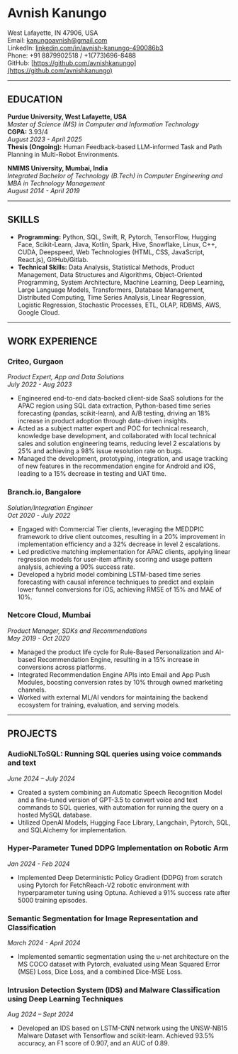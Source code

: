 # Avnish Kanungo  
West Lafayette, IN 47906, USA  
Email: [kanungoavnish@gmail.com](mailto:avnishkanungo@gmail.com)  
LinkedIn: [linkedin.com/in/avnish-kanungo-490086b3](https://linkedin.com/in/avnish-kanungo-490086b3)  
Phone: +91 8879902518 / +1(773)696-8488  
GitHub: [https://github.com/avnishkanungo](https://github.com/avnishkanungo)

---

## EDUCATION

**Purdue University, West Lafayette, USA**  
*Master of Science (MS) in Computer and Information Technology*  
**CGPA:** 3.93/4  
*August 2023 - April 2025*  
**Thesis (Ongoing):** Human Feedback-based LLM-informed Task and Path Planning in Multi-Robot Environments.

**NMIMS University, Mumbai, India**  
*Integrated Bachelor of Technology (B.Tech) in Computer Engineering and MBA in Technology Management*  
*August 2014 - April 2019*

---

## SKILLS

- **Programming:** Python, SQL, Swift, R, Pytorch, TensorFlow, Hugging Face, Scikit-Learn, Java, Kotlin, Spark, Hive, Snowflake, Linux, C++, CUDA, Deepspeed, Web Technologies (HTML, CSS, JavaScript, React.js), GitHub/Gitlab.
- **Technical Skills:** Data Analysis, Statistical Methods, Product Management, Data Structures and Algorithms, Object-Oriented Programming, System Architecture, Machine Learning, Deep Learning, Large Language Models, Transformers, Database Management, Distributed Computing, Time Series Analysis, Linear Regression, Logistic Regression, Stochastic Processes, ETL, OLAP, RDBMS, AWS, Google Cloud.

---

## WORK EXPERIENCE

### **Criteo, Gurgaon**  
*Product Expert, App and Data Solutions*  
*July 2022 - Aug 2023*  

- Engineered end-to-end data-backed client-side SaaS solutions for the APAC region using SQL data extraction, Python-based time series forecasting (pandas, scikit-learn), and A/B testing, driving an 18% increase in product adoption through data-driven insights.
- Acted as a subject matter expert and POC for technical research, knowledge base development, and collaborated with local technical sales and solution engineering teams, reducing level 2 escalations by 25% and achieving a 98% issue resolution rate on bugs.
- Managed the development, prototyping, integration, and usage tracking of new features in the recommendation engine for Android and iOS, leading to a 15% decrease in testing and UAT time.

### **Branch.io, Bangalore**  
*Solution/Integration Engineer*  
*Oct 2020 - July 2022*  

- Engaged with Commercial Tier clients, leveraging the MEDDPIC framework to drive client outcomes, resulting in a 20% improvement in implementation efficiency and a 32% decrease in level 2 escalations.
- Led predictive matching implementation for APAC clients, applying linear regression models for user-item affinity scoring and usage pattern analysis, achieving a 90% success rate.
- Developed a hybrid model combining LSTM-based time series forecasting with causal inference techniques to predict and explain lower funnel conversions for iOS, achieving RMSE of 15% and MAE of 10%.

### **Netcore Cloud, Mumbai**  
*Product Manager, SDKs and Recommendations*  
*May 2019 - Oct 2020*  

- Managed the product life cycle for Rule-Based Personalization and AI-based Recommendation Engine, resulting in a 15% increase in conversions across platforms.
- Integrated Recommendation Engine APIs into Email and App Push Modules, boosting conversion rates by 10% through owned marketing channels.
- Worked with external ML/AI vendors for maintaining the backend ecosystem for training, evaluation, and serving models.

---

## PROJECTS

### **AudioNLToSQL: Running SQL queries using voice commands and text**  
*June 2024 – July 2024*  

- Created a system combining an Automatic Speech Recognition Model and a fine-tuned version of GPT-3.5 to convert voice and text commands to SQL queries, with automation for running the query on a hosted MySQL database.
- Utilized OpenAI Models, Hugging Face Library, Langchain, Pytorch, SQL, and SQLAlchemy for implementation.

### **Hyper-Parameter Tuned DDPG Implementation on Robotic Arm**  
*Jan 2024 - Feb 2024*  

- Implemented Deep Deterministic Policy Gradient (DDPG) from scratch using Pytorch for FetchReach-V2 robotic environment with hyperparameter tuning using Optuna. Achieved a 91% success rate after 5000 training episodes.

### **Semantic Segmentation for Image Representation and Classification**  
*March 2024 - April 2024*  

- Implemented semantic segmentation using the u-net architecture on the MS COCO dataset with Pytorch, evaluated using Mean Squared Error (MSE) Loss, Dice Loss, and a combined Dice-MSE Loss.

### **Intrusion Detection System (IDS) and Malware Classification using Deep Learning Techniques**  
*Aug 2024 – Sept 2024*  

- Developed an IDS based on LSTM-CNN network using the UNSW-NB15 Malware Dataset with Tensorflow and scikit-learn. Achieved 93.5% accuracy, an F1 score of 0.907, and an AUC of 0.89.
